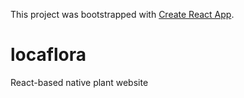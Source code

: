 This project was bootstrapped with [Create React App](https://github.com/facebook/create-react-app).

# locaflora
React-based native plant website
